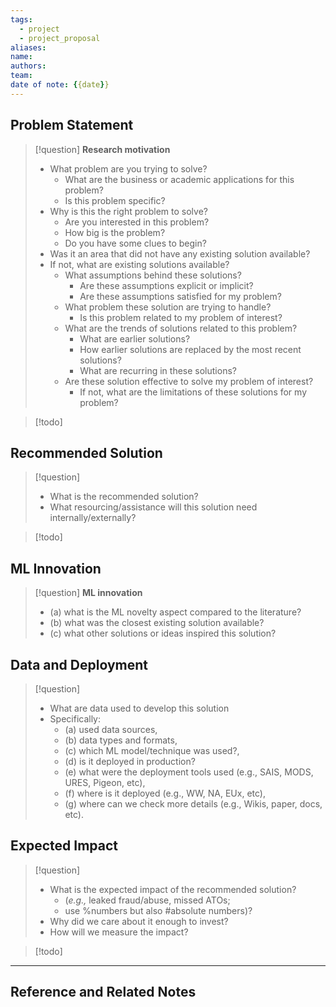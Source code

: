 ```yaml
---
tags:
  - project
  - project_proposal
aliases: 
name: 
authors: 
team: 
date of note: {{date}}
---
```


## Problem Statement

>[!question] 
>**Research motivation**
>- What problem are you trying to solve? 
>	- What are the business or academic applications for this problem?
>	- Is this problem specific?
>- Why is this the right problem to solve? 
>	- Are you interested in this problem?
>	- How big is the problem? 
>	- Do you have some clues to begin?
>-  Was it an area that did not have any existing solution available?
>	- If not, what are existing solutions available?
>		- What assumptions behind these solutions?
>			- Are these assumptions explicit or implicit?
>			- Are these assumptions satisfied for my problem?
>		- What problem these solution are trying to handle?
>			- Is this problem related to my problem of interest?
>		- What are the trends of solutions related to this problem?
>			- What are earlier solutions?
>			- How earlier solutions are replaced by the most recent solutions?
>			- What are recurring in these solutions?
>		- Are these solution effective to solve my problem of interest?
>			- If not, what are the limitations of these solutions for my problem?
>

>[!todo]




## Recommended Solution


>[!question] 
>- What is the recommended solution? 
>- What resourcing/assistance will this solution need internally/externally?

>[!todo]




## ML Innovation

>[!question]
>**ML innovation** 
>- (a) what is the ML novelty aspect compared to the literature? 
>- (b) what was the closest existing solution available? 
>- (c) what other solutions or ideas inspired this solution?




## Data and Deployment

>[!question]
>- What are data used to develop this solution
>- Specifically: 
>	- (a) used data sources, 
>	- (b) data types and formats, 
>	- (c) which ML model/technique was used?, 
>	- (d) is it deployed in production? 
>	- (e) what were the deployment tools used (e.g., SAIS, MODS, URES, Pigeon, etc), 
>	- (f) where is it deployed (e.g., WW, NA, EUx, etc), 
>	- (g) where can we check more details (e.g., Wikis, paper, docs, etc).



## Expected Impact

>[!question] 
>- What is the expected impact of the recommended solution? 
>	- (_e.g.,_ leaked fraud/abuse, missed ATOs; 
>	- use %numbers but also #absolute numbers)? 
>- Why did we care about it enough to invest?
>- How will we measure the impact?

>[!todo]







----

## Reference and Related Notes